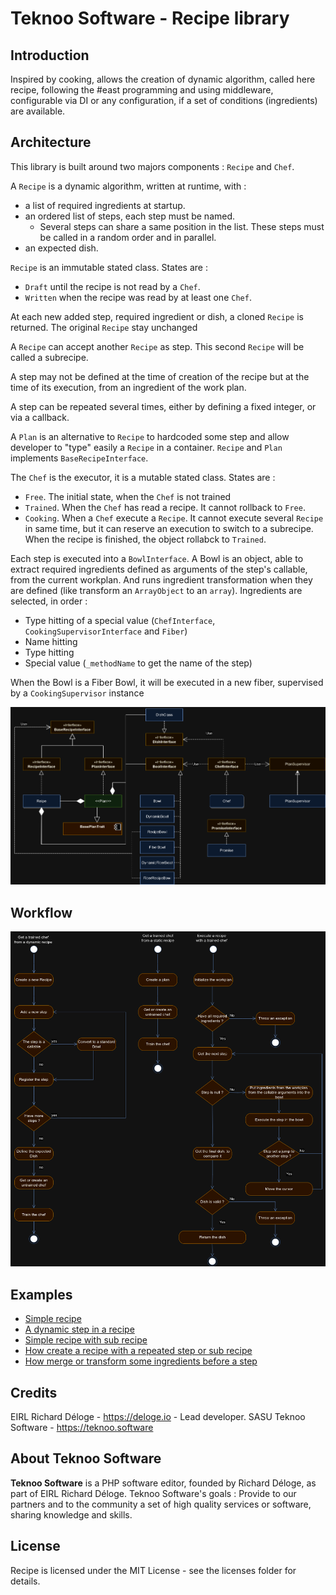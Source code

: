 Teknoo Software - Recipe library
================================

Introduction
------------
Inspired by cooking, allows the creation of dynamic algorithm, called here recipe,
following the #east programming and using middleware, configurable via DI or any configuration,
if a set of conditions (ingredients) are available.

Architecture
------------
This library is built around two majors components : `Recipe` and `Chef`.

A `Recipe` is a dynamic algorithm, written at runtime, with : 
* a list of required ingredients at startup.
* an ordered list of steps, each step must be named.
  * Several steps can share a same position in the list. These steps must be called in a random order and in parallel.
* an expected dish.

`Recipe` is an immutable stated class. States are :
* `Draft` until the recipe is not read by a `Chef`.
* `Written` when the recipe was read by at least one `Chef`.

At each new added step, required ingredient or dish, a cloned `Recipe` is returned. The original `Recipe` stay unchanged

A `Recipe` can accept another `Recipe` as step. This second `Recipe` will be called a subrecipe.

A step may not be defined at the time of creation of the recipe but at the time of its execution, 
from an ingredient of the work plan.

A step can be repeated several times, either by defining a fixed integer, or via a callback.

A `Plan` is an alternative to `Recipe` to hardcoded some step and allow developer to "type" easily a `Recipe` in a 
container. `Recipe` and `Plan` implements `BaseRecipeInterface`.

The `Chef` is the executor, it is a mutable stated class. States are :
* `Free`. The initial state, when the `Chef` is not trained
* `Trained`. When the `Chef` has read a recipe. It cannot rollback to `Free`.
* `Cooking`. When a `Chef` execute a `Recipe`. It cannot execute several `Recipe` in same time, but it can reserve
  an execution to switch to a subrecipe. When the recipe is finished, the object rollabck to `Trained`.

Each step is executed into a `BowlInterface`. A Bowl is an object, able to extract required ingredients defined as
arguments of the step's callable, from the current workplan. And runs ingredient transformation when they are defined
(like transform an `ArrayObject` to an `array`).
Ingredients are selected, in order :
* Type hitting of a special value (`ChefInterface`, `CookingSupervisorInterface` and `Fiber`)
* Name hitting
* Type hitting
* Special value (`_methodName` to get the name of the step)

When the Bowl is a Fiber Bowl, it will be executed in a new fiber, supervised by a `CookingSupervisor` instance 

![Architecture](architecture.png)

Workflow
--------
![Workflow](workflow.png)

Examples
--------
* [Simple recipe](../demo/dynamic_recipe.php)
* [A dynamic step in a recipe](../demo/dynamic_recipe.php)
* [Simple recipe with sub recipe](../demo/simple_sub_recipe.php)
* [How create a recipe with a repeated step or sub recipe](../demo/repeat_sub_recipe.php)
* [How merge or transform some ingredients before a step](../demo/merge_and_transform_ingredient.php)

Credits
-------
EIRL Richard Déloge - <https://deloge.io> - Lead developer.
SASU Teknoo Software - <https://teknoo.software>

About Teknoo Software
---------------------
**Teknoo Software** is a PHP software editor, founded by Richard Déloge, as part of EIRL Richard Déloge.
Teknoo Software's goals : Provide to our partners and to the community a set of high quality services or software,
sharing knowledge and skills.

License
-------
Recipe is licensed under the MIT License - see the licenses folder for details.
